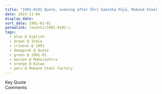```yaml
---
title: "1991-0101 Quote, evening after Śhrī Gaṇeśha Pūjā, Mukand Steel Factory, Kalwa, Thane, Maharashtra, India"
date: 2023-11-04
display_date: 
sort_date: 1991-01-01
permalink: /events/1991-0101-c
tags:
  - blue @ English
  - brown @ India
  - crimson @ 1991
  - deeppink @ Quote
  - green @ 1991-01
  - maroon @ Maharashtra
  - orange @ Kalwa
  - peru @ Mukand Steel Factory
---
```


<wave-list>
  <list-title color="green" width="75">Key Quote</list-title>
  <list-item color="BlanchedAlmond"  width="200"></list-item>
  <list-item color="Lavender"></list-item>
  <list-item color="BlanchedAlmond"></list-item>
</wave-list>

<br>

<wave-list>
  <list-title color="green" width="75">Comments</list-title>
  <list-item color="BlanchedAlmond"  width="200"></list-item>
  <list-item color="Lavender"></list-item>
  <list-item color="BlanchedAlmond"></list-item>
</wave-list>